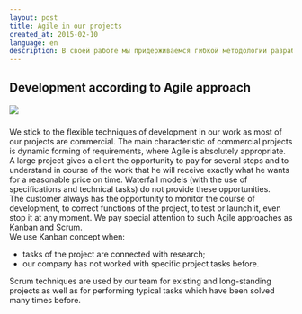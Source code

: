 ```yaml
---
layout: post
title: Agile in our projects
created_at: 2015-02-10
language: en
description: В своей работе мы придерживаемся гибкой методологии разработки, т.к. основная часть наших проектов коммерческие.
---
```


## Development according to Agile approach

##### ![](http://eigenmethod.com/img/agile.jpg)


We stick to the flexible techniques of development in our work as most of our projects are commercial. The main characteristic of commercial projects is dynamic forming of requirements, where Agile is absolutely appropriate.  
A large project gives a client the opportunity to pay for several steps and to understand in course of the work that he will receive exactly what he wants for a reasonable price on time. Waterfall models (with the use of specifications and technical tasks) do not provide these opportunities.  
The customer always has the opportunity to monitor the course of development, to correct functions of the project, to test or launch it, even stop it at any moment.
We pay special attention to such Agile approaches as Kanban and Scrum.  
We use Kanban concept when:  
   
*	tasks of the project are connected with research; 
*	our company has not worked with specific project tasks before.

Scrum techniques are used by our team for existing and long-standing projects as well as for performing typical tasks which have been solved many times before.
